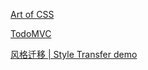 [Art of CSS](https://doublez0108.github.io/art-of-css.html)

[TodoMVC](https://doublez0108.github.io/TodoMVC/TodoMVC.html)

[风格迁移 | Style Transfer demo](https://doublez0108.github.io/CV/Style-Transfer/style-transfer.html)

